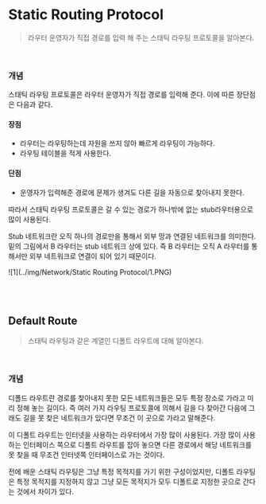 # Static Routing Protocol

> 라우터 운영자가 직접 경로를 입력 해 주는 스태틱 라우팅 프로토콜을 알아본다.

<br>

### 개념

스태틱 라우팅 프로토콜은 라우터 운영자가 직접 경로를 입력해 준다. 이에 따른 장단점은 다음과 같다.

#### 장점

* 라우터는 라우팅하는데 자원을 쓰지 않아 빠르게 라우팅이 가능하다.
* 라우팅 테이블을 적게 사용한다.

#### 단점

* 운영자가 입력해준 경로에 문제가 생겨도 다른 길을 자동으로 찾아내지 못한다.

따라서 스태틱 라우팅 프로토콜은 갈 수 있는 경로가 하나밖에 없는 stub라우터용으로 많이 사용된다.

Stub 네트워크란 오직 하나의 경로만을 통해서 외부 망과 연결된 네트워크를 의미한다. 밑의 그림에서 B 라우터는 stub 네트워크 상에 있다. 즉 B 라우터는 오직 A 라우터를 통해서만 외부 네트워크로 연결이 되어 있기 때문이다. 

![1](../img/Network/Static Routing Protocol/1.PNG)

<br>

<br>

## Default Route

> 스태틱 라우팅과 같은 계열인 디폴트 라우트에 대해 알아본다.

<br>

### 개념

디폴드 라우트란 경로를 찾아내지 못한 모든 네트워크들은 모두 특정 장소로 가라고 미리 정해 놓는 길이다. 즉 여러 가지 라우팅 프로토콜에 의해서 길을 다 찾아간 다음에 그래도 길을 못 찾은 네트워크가 있다면 무조건 이 곳으로 가라고 말해준다.

이 디폴트 라우트는 인터넷을 사용하는 라우터에서 가장 많이 사용된다. 가장 많이 사용하는 인터페이스 쪽으로 디폴트 라우트를 잡아 놓으면 다른 경로에서 해당 네트워크를 못 찾을 때 무조건 인터넷쪽 인터페이스로 가는 것이다.

전에 배운 스태틱 라우팅은 그냥 특정 목적지를 가기 위한 구성이었지만, 디폴트 라우팅은 특정 목적지를 지정하지 않고 그냥 모든 목적지가 모두 디폴트로 지정한 곳으로 간다는 것에서 차이가 있다.

